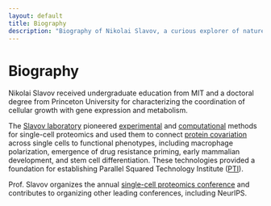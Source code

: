 ```yaml
---
layout: default
title: Biography
description: "Biography of Nikolai Slavov, a curious explorer of nature and Founding Director of  Parallel Squared Technology Institute  "
---
```


# Biography

Nikolai Slavov received undergraduate education from MIT and a doctoral degree from Princeton University for characterizing the coordination of cellular growth with gene expression and metabolism.

The <a href="http://slavovlab.net">Slavov laboratory</a> pioneered <a href="https://scp.slavovlab.net/methods">experimental</a> and <a href="https://scp.slavovlab.net/computational-analysis">computational</a> methods for single-cell proteomics and used them to connect <a href="https://doi.org/10.1371/journal.pbio.3001512" target="_blank" rel="noopener">protein covariation</a> across single cells to functional phenotypes, including macrophage polarization, emergence of drug resistance priming, early mammalian development, and stem cell differentiation. These technologies provided a foundation for establishing Parallel Squared Technology Institute (<a href="https://www.parallelsq.org/">PTI</a>).

Prof. Slavov organizes the annual <a href="https://single-cell.net/">single-cell proteomics conference</a> and contributes to organizing other leading conferences, including NeurIPS.
